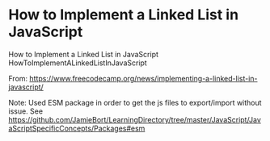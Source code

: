 # How to Implement a Linked List in JavaScript

How to Implement a Linked List in JavaScript
HowToImplementALinkedListInJavaScript

From: 
https://www.freecodecamp.org/news/implementing-a-linked-list-in-javascript/

Note: Used ESM package in order to get the js files to export/import without issue. See https://github.com/JamieBort/LearningDirectory/tree/master/JavaScript/JavaScriptSpecificConcepts/Packages#esm